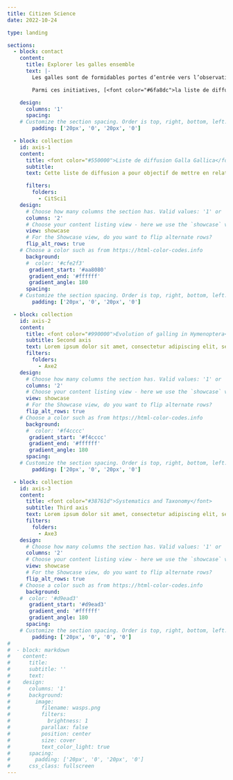 ```yaml
---
title: Citizen Science
date: 2022-10-24

type: landing

sections:
  - block: contact
    content:
      title: Explorer les galles ensemble
      text: |-
        Les galles sont de formidables portes d’entrée vers l’observation de la biodiversité. Longtemps négligées, elles suscitent aujourd’hui un regain d’intérêt chez les naturalistes. Afin de promouvoir la cécidologie et de mieux faire connaître les insectes et autres organismes qui les induisent, j’ai mis en place ou participé à plusieurs initiatives de science participative ouvertes à toutes et tous, quel que soit le niveau d’expertise.

        Parmi ces initiatives, [<font color="#6fa8dc">la liste de diffusion **Galla Gallica** permet aux naturalistes et chercheurs francophones d’échanger observations, identifications et actualités.</font>](#axis-1) [<font color="#6fa8dc"> Sur **iNaturalist**, j’ai lancé un projet dédié aux galles, auquel chacun peut contribuer en partageant ses observations, et je participe également à d'autres projets collaboratifs centrés sur les cécidies.</font>](#axis-1) [<font color="#93c47d">Sur **INPN Espèces**, j’ai conçu plusieurs quêtes iNaturalist pour guider les naturalistes dans la recherche de galles spécifiques.</font>](#axis-2) [<font color="#93c47d">Pour accompagner ces démarches, j'ai rédigé des **guides de terrain illustrés** facilitant l’identification sur le terrain, et je propose des **recommandations pour l’élevage** des insectes cécidogènes en conditions contrôlées.</font>](#axis-3)

    design:
      columns: '1'
      spacing:
    # Customize the section spacing. Order is top, right, bottom, left.
        padding: ['20px', '0', '20px', '0']

  - block: collection
    id: axis-1
    content: 
      title: <font color="#550000">Liste de diffusion Galla Gallica</font> 
      subtitle: 
      text: Cette liste de diffusion a pour objectif de mettre en relation les chercheurs et naturalistes francophones s’intéressant aux galles de plantes, ou cécidies. Elle vise à faciliter les échanges et la collaboration en permettant -  la diffusion de demandes d’informations scientifiques ou techniques,  -  le partage de publications récentes et de ressources bibliographiques,  -  les demandes d’envoi de spécimens,  - l’organisation de sorties de terrain et d’autres événements communs,  - le signalement et la discussion d’observations de terrain intéressantes, - le partage d’opportunités (appels à projets, offres de stage ou de collaboration), - et plus largement, la création d’un réseau dynamique autour de l’étude des galles. 

      filters:
        folders:
          - CitSci1
    design:
      # Choose how many columns the section has. Valid values: '1' or '2'.
      columns: '2'
      # Choose your content listing view - here we use the `showcase` view
      view: showcase
      # For the Showcase view, do you want to flip alternate rows?
      flip_alt_rows: true
    # Choose a color such as from https://html-color-codes.info
      background:
      #  color: '#cfe2f3'
       gradient_start: '#aa8080'
       gradient_end: '#ffffff'
       gradient_angle: 180
      spacing:
    # Customize the section spacing. Order is top, right, bottom, left.
        padding: ['20px', '0', '20px', '0']

  - block: collection
    id: axis-2
    content:
      title: <font color="#990000">Evolution of galling in Hymenoptera</font>
      subtitle: Second axis
      text: Lorem ipsum dolor sit amet, consectetur adipiscing elit, sed do eiusmod tempor incididunt ut labore et dolore magna aliqua. Ut enim ad minim veniam, quis nostrud exercitation ullamco laboris nisi ut aliquip ex ea commodo consequat. Duis aute irure dolor in reprehenderit in voluptate velit esse cillum dolore eu fugiat nulla pariatur. Excepteur sint occaecat cupidatat non proident, sunt in culpa qui officia deserunt mollit anim id est laborum.
      filters:
        folders:
          - Axe2
    design:
      # Choose how many columns the section has. Valid values: '1' or '2'.
      columns: '2'
      # Choose your content listing view - here we use the `showcase` view
      view: showcase
      # For the Showcase view, do you want to flip alternate rows?
      flip_alt_rows: true
    # Choose a color such as from https://html-color-codes.info
      background:
      #  color: '#f4cccc'
       gradient_start: '#f4cccc'
       gradient_end: '#ffffff'
       gradient_angle: 180
      spacing:
    # Customize the section spacing. Order is top, right, bottom, left.
        padding: ['20px', '0', '20px', '0']

  - block: collection
    id: axis-3
    content:
      title: <font color="#38761d">Systematics and Taxonomy</font>
      subtitle: Third axis
      text: Lorem ipsum dolor sit amet, consectetur adipiscing elit, sed do eiusmod tempor incididunt ut labore et dolore magna aliqua. Ut enim ad minim veniam, quis nostrud exercitation ullamco laboris nisi ut aliquip ex ea commodo consequat. Duis aute irure dolor in reprehenderit in voluptate velit esse cillum dolore eu fugiat nulla pariatur. Excepteur sint occaecat cupidatat non proident, sunt in culpa qui officia deserunt mollit anim id est laborum. 
      filters:
        folders:
          - Axe3
    design:
      # Choose how many columns the section has. Valid values: '1' or '2'.
      columns: '2'
      # Choose your content listing view - here we use the `showcase` view
      view: showcase
      # For the Showcase view, do you want to flip alternate rows?
      flip_alt_rows: true
    # Choose a color such as from https://html-color-codes.info
      background:
    #  color: '#d9ead3'
       gradient_start: '#d9ead3'
       gradient_end: '#ffffff'
       gradient_angle: 180
      spacing:
    # Customize the section spacing. Order is top, right, bottom, left.
        padding: ['20px', '0', '0', '0']
#
#  - block: markdown
#    content:
#      title:
#      subtitle: ''
#      text:
#    design:
#      columns: '1'
#      background:
#        image: 
#          filename: wasps.png
#          filters:
#            brightness: 1
#          parallax: false
#          position: center
#          size: cover
#          text_color_light: true
#      spacing:
#        padding: ['20px', '0', '20px', '0']
#      css_class: fullscreen
---
```

